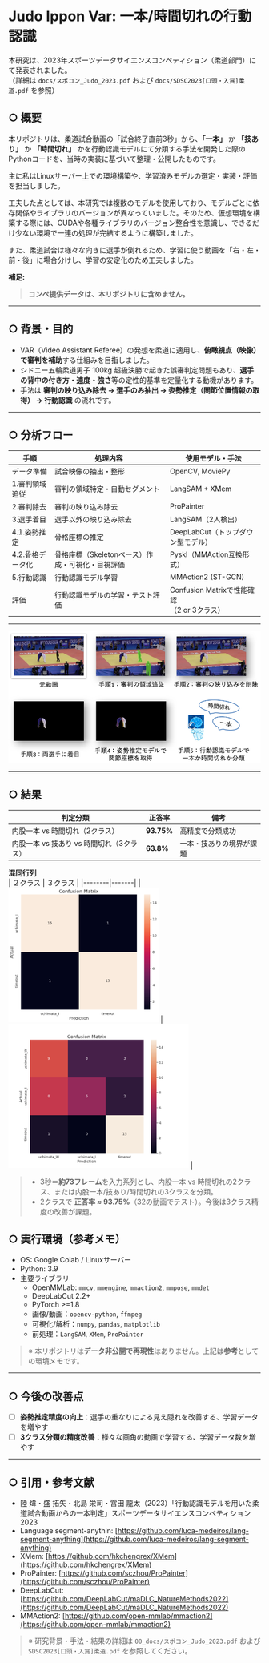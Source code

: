 # Judo Ippon Var: 一本/時間切れの行動認識

本研究は、2023年スポーツデータサイエンスコンペティション（柔道部門）にて発表されました。
<br>（詳細は `docs/スポコン_Judo_2023.pdf` および `docs/SDSC2023[口頭・入賞]柔道.pdf` を参照）

## ○ 概要
本リポジトリは、柔道試合動画の「試合終了直前3秒」から、**「一本」** か **「技あり」** か **「時間切れ」** かを行動認識モデルにて分類する手法を開発した際のPythonコードを、当時の実装に基づいて整理・公開したものです。

主に私はLinuxサーバー上での環境構築や、学習済みモデルの選定・実装・評価を担当しました。

工夫した点としては、本研究では複数のモデルを使用しており、モデルごとに依存関係やライブラリのバージョンが異なっていました。そのため、仮想環境を構築する際には、CUDAや各種ライブラリのバージョン整合性を意識し、できるだけ少ない環境で一連の処理が完結するように構築しました。

また、柔道試合は様々な向きに選手が倒れるため、学習に使う動画を「右・左・前・後」に場合分けし、学習の安定化のため工夫しました。

**補足:**
> **コンペ提供データは、本リポジトリに含めません。**

---

## ○ 背景・目的
- VAR（Video Assistant Referee）の発想を柔道に適用し、**俯瞰視点（映像）で審判を補助**する仕組みを目指しました。  
- シドニー五輪柔道男子 100kg 超級決勝で起きた誤審判定問題もあり、**選手の背中の付き方・速度・強さ**等の定性的基準を定量化する動機があります。
- 手法は **審判の映り込み除去 → 選手のみ抽出 → 姿勢推定（関節位置情報の取得） → 行動認識** の流れです。
  
---

## ○ 分析フロー

| 手順 | 処理内容 | 使用モデル・手法 |
|-----------|-----------|----------------|
| データ準備 | 試合映像の抽出・整形 | OpenCV, MoviePy |
| 1.審判領域追従 | 審判の領域特定・自動セグメント | LangSAM + XMem |
| 2.審判除去 | 審判の映り込み除去 | ProPainter |
| 3.選手着目 | 選手以外の映り込み除去 | LangSAM（2人検出） |
| 4.1.姿勢推定 | 骨格座標の推定 | DeepLabCut（トップダウン型モデル） |
| 4.2.骨格データ化 | 骨格座標（Skeletonベース）作成・可視化・目視評価 | Pyskl（MMAction互換形式） |
| 5.行動認識 | 行動認識モデル学習 | MMAction2 (ST-GCN) |
| 評価 | 行動認識モデルの学習・テスト評価 | Confusion Matrixで性能確認<br>（2 or 3クラス） |

---

![手順](images/PreprocessingFlow.png)


---

## ○ 結果

| 判定分類                      | 正答率        | 備考           |
| ------------------------- | ---------- | ------------ |
| 内股一本 vs 時間切れ（2クラス）        | **93.75%** | 高精度で分類成功     |
| 内股一本 vs 技あり vs 時間切れ（3クラス） | **63.8%**  | 一本・技ありの境界が課題 |

**混同行列**  
| ２クラス | ３クラス |
|--------|-------|
| <img src="https://github.com/molly6052/portfolio/blob/main/JudoIpponVar/images/ConfusionMatrixTwoClass.png" width="300"> | <img src="https://github.com/molly6052/portfolio/blob/main/JudoIpponVar/images/ConfusionMatrixThreeClass.png" width="360"> |

> - 3秒＝**約73フレーム**を入力系列とし、内股一本 vs 時間切れの2クラス、または内股一本/技あり/時間切れの3クラスを分類。
> - 2クラスで **正答率 ≈ 93.75%**（32の動画でテスト）。今後は3クラス精度の改善が課題。  

## ○ 実行環境（参考メモ）

- OS: Google Colab / Linuxサーバー
- Python: 3.9
- 主要ライブラリ
  - OpenMMLab: `mmcv`, `mmengine`, `mmaction2`, `mmpose`, `mmdet`
  - DeepLabCut 2.2+
  - PyTorch >=1.8
  - 画像/動画：`opencv-python`, `ffmpeg`
  - 可視化/解析：`numpy`, `pandas`, `matplotlib`
  - 前処理：`LangSAM`, `XMem`, `ProPainter`

> ※ 本リポジトリは**データ非公開で再現性**はありません。上記は**参考**としての環境メモです。

---

## ○ 今後の改善点
- [ ] **姿勢推定精度の向上**：選手の重なりによる見え隠れを改善する、学習データを増やす
- [ ] **3クラス分類の精度改善**：様々な画角の動画で学習する、学習データ数を増やす

---

## ○ 引用・参考文献
* 陸 煒・盛 拓矢・北島 栄司・宮田 龍太（2023）「行動認識モデルを用いた柔道試合動画からの一本判定」スポーツデータサイエンスコンペティション2023
* Language segment-anythin: [https://github.com/luca-medeiros/lang-segment-anything](https://github.com/luca-medeiros/lang-segment-anything)
* XMem: [https://github.com/hkchengrex/XMem](https://github.com/hkchengrex/XMem)
* ProPainter: [https://github.com/sczhou/ProPainter](https://github.com/sczhou/ProPainter)
* DeepLabCut: [https://github.com/DeepLabCut/maDLC_NatureMethods2022](https://github.com/DeepLabCut/maDLC_NatureMethods2022)
* MMAction2: [https://github.com/open-mmlab/mmaction2](https://github.com/open-mmlab/mmaction2)<br>

> ※ 研究背景・手法・結果の詳細は `00_docs/スポコン_Judo_2023.pdf` および `SDSC2023[口頭・入賞]柔道.pdf` を参照してください。  
